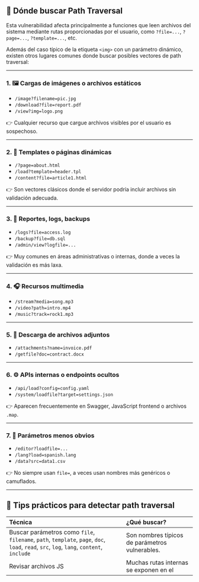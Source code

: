 ## 📍 Dónde buscar Path Traversal

Esta vulnerabilidad afecta principalmente a funciones que leen archivos del sistema mediante rutas proporcionadas por el usuario, como `?file=...`, `?page=...`, `?template=...`, etc.

Además del caso típico de la etiqueta `<img>` con un parámetro dinámico, existen otros lugares comunes donde buscar posibles vectores de path traversal:

---

### 1. 🖼️ Cargas de imágenes o archivos estáticos
- `/image?filename=pic.jpg`
- `/download?file=report.pdf`
- `/view?img=logo.png`

👉 Cualquier recurso que cargue archivos visibles por el usuario es sospechoso.

---

### 2. 📄 Templates o páginas dinámicas
- `/?page=about.html`
- `/load?template=header.tpl`
- `/content?file=article1.html`

👉 Son vectores clásicos donde el servidor podría incluir archivos sin validación adecuada.

---

### 3. 🧾 Reportes, logs, backups
- `/logs?file=access.log`
- `/backup?file=db.sql`
- `/admin/view?logfile=...`

👉 Muy comunes en áreas administrativas o internas, donde a veces la validación es más laxa.

---

### 4. 🎧 Recursos multimedia
- `/stream?media=song.mp3`
- `/video?path=intro.mp4`
- `/music?track=rock1.mp3`

---

### 5. 💾 Descarga de archivos adjuntos
- `/attachments?name=invoice.pdf`
- `/getfile?doc=contract.docx`

---

### 6. ⚙️ APIs internas o endpoints ocultos
- `/api/load?config=config.yaml`
- `/system/loadfile?target=settings.json`

👉 Aparecen frecuentemente en Swagger, JavaScript frontend o archivos `.map`.

---

### 7. 🧠 Parámetros menos obvios
- `/editor?loadfile=...`
- `/lang?load=spanish.lang`
- `/data?src=data1.csv`

👉 No siempre usan `file=`, a veces usan nombres más genéricos o camuflados.

---

## 🧪 Tips prácticos para detectar path traversal

| Técnica | ¿Qué buscar? |
|:--------|:-------------|
| Buscar parámetros como `file`, `filename`, `path`, `template`, `page`, `doc`, `load`, `read`, `src`, `log`, `lang`, `content`, `include` | Son nombres típicos de parámetros vulnerables. |
| Revisar archivos JS | Muchas rutas internas se exponen en el

